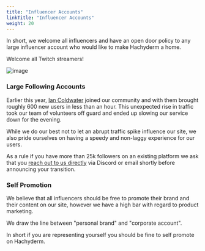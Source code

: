 ```yaml
---
title: "Influencer Accounts"
linkTitle: "Influencer Accounts"
weight: 20
---
```


In short, we welcome all influencers and have an open door policy to any large
influencer account who would like to make Hachyderm a home.

Welcome all Twitch streamers!

![image](https://user-images.githubusercontent.com/13757818/201457167-009a4829-33a3-4d57-96c5-341d201d6ac9.png)

### Large Following Accounts

Earlier this year, [Ian Coldwater](https://hachyderm.io/web/@ian) joined our
community and with them brought roughly 600 new users in less than an hour.
This unexpected rise in traffic took our team of volunteers off guard and ended
up slowing our service down for the evening.

While we do our best not to let an abrupt traffic spike influence our site, we
also pride ourselves on having a speedy and non-laggy experience for our users.

As a rule if you have more than 25k followers on an existing platform we ask
that you [reach out to us directly](https://hachyderm.io/about/more) via
Discord or email shortly before announcing your transition.

### Self Promotion

We believe that all influencers should be free to promote their brand and their
content on our site, however we have a high bar with regard to product
marketing.

We draw the line between "personal brand" and "corporate account".

In short if you are representing yourself you should be fine to self promote on
Hachyderm.
